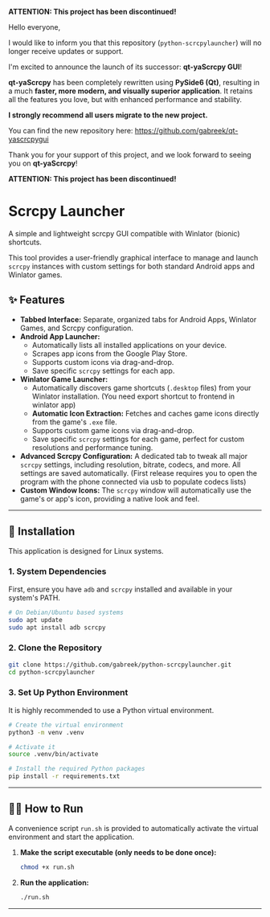 **ATTENTION: This project has been discontinued!** 

Hello everyone,

I would like to inform you that this repository (`python-scrcpylauncher`) will
no longer receive updates or support.

I'm excited to announce the launch of its successor: **qt-yaScrcpy GUI**!

 **qt-yaScrcpy** has been completely rewritten using **PySide6 (Qt)**, resulting
in a much **faster, more modern, and visually superior application**. It retains
all the features you love, but with enhanced performance and stability.

**I strongly recommend all users migrate to the new project.**

You can find the new repository here:
https://github.com/gabreek/qt-yascrcpygui

Thank you for your support of this project, and we look forward to seeing you on
      **qt-yaScrcpy**!


**ATTENTION: This project has been discontinued!**



# Scrcpy Launcher

A simple and lightweight scrcpy GUI compatible with Winlator (bionic) shortcuts.

This tool provides a user-friendly graphical interface to manage and launch `scrcpy` instances with custom settings for both standard Android apps and Winlator games.

## ✨ Features

* **Tabbed Interface:** Separate, organized tabs for Android Apps, Winlator Games, and Scrcpy configuration.
* **Android App Launcher:**
    * Automatically lists all installed applications on your device.
    * Scrapes app icons from the Google Play Store.
    * Supports custom icons via drag-and-drop.
    * Save specific `scrcpy` settings for each app.
* **Winlator Game Launcher:**
    * Automatically discovers game shortcuts (`.desktop` files) from your Winlator installation. (You need export shortcut to frontend in winlator app)
    * **Automatic Icon Extraction:** Fetches and caches game icons directly from the game's `.exe` file.
    * Supports custom game icons via drag-and-drop.
    * Save specific `scrcpy` settings for each game, perfect for custom resolutions and performance tuning.
* **Advanced Scrcpy Configuration:** A dedicated tab to tweak all major `scrcpy` settings, including resolution, bitrate, codecs, and more. All settings are saved automatically. (First release requires you to open the program with the phone connected via usb to populate codecs lists)
* **Custom Window Icons:** The `scrcpy` window will automatically use the game's or app's icon, providing a native look and feel.

---

## 🚀 Installation

This application is designed for Linux systems.

### 1. System Dependencies

First, ensure you have `adb` and `scrcpy` installed and available in your system's PATH.

```bash
# On Debian/Ubuntu based systems
sudo apt update
sudo apt install adb scrcpy
```

### 2. Clone the Repository

```bash
git clone https://github.com/gabreek/python-scrcpylauncher.git
cd python-scrcpylauncher
```

### 3. Set Up Python Environment

It is highly recommended to use a Python virtual environment.

```bash
# Create the virtual environment
python3 -m venv .venv

# Activate it
source .venv/bin/activate

# Install the required Python packages
pip install -r requirements.txt
```

---

## 🏃‍♀️ How to Run

A convenience script `run.sh` is provided to automatically activate the virtual environment and start the application.

1.  **Make the script executable (only needs to be done once):**
    ```bash
    chmod +x run.sh
    ```

2.  **Run the application:**
    ```bash
    ./run.sh
    ```

---

